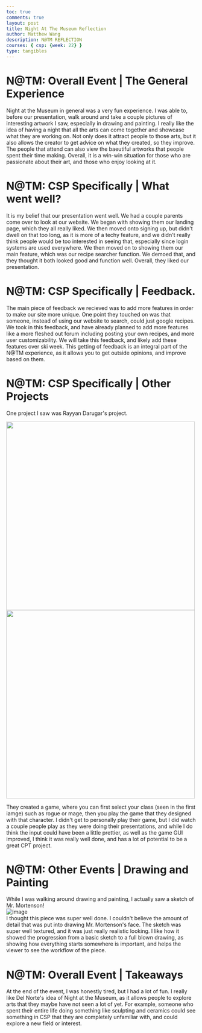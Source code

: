 ```yaml
---
toc: true
comments: true
layout: post
title: Night At The Museum Reflection
author: Matthew Wang
description: N@TM REFLECTION
courses: { csp: {week: 22} }
type: tangibles
---
```



# N@TM: Overall Event | The General Experience


Night at the Museum in general was a very fun experience. I was able to, before our presentation, walk around and take a couple pictures of interesting artwork I saw, especially in drawing and painting. I really like the idea of having a night that all the arts can come together and showcase what they are working on. Not only does it attract people to those arts, but it also allows the creator to get advice on what they created, so they improve. The people that attend can also view the baeutiful artworks that people spent their time making. Overall, it is a win-win situation for those who are passionate about their art, and those who enjoy looking at it.


# N@TM: CSP Specifically | What went well?


It is my belief that our presentation went well. We had a couple parents come over to look at our website. We began with showing them our landing page, which they all really liked. We then moved onto signing up, but didn't dwell on that too long, as it is more of a techy feature, and we didn't really think people would be too interested in seeing that, especially since login systems are used everywhere. We then moved on to showing them our main feature, which was our recipe searcher function. We demoed that, and they thought it both looked good and function well. Overall, they liked our presentation.


# N@TM: CSP Specifically | Feedback.


The main piece of feedback we recieved was to add more features in order to make our site more unique. One point they touched on was that someone, instead of using our website to search, could just google recipes. We took in this feedback, and have already planned to add more features like a more fleshed out forum including posting your own recipes, and more user customizability. We will take this feedback, and likely add these features over ski week. This getting of feedback is an integral part of the N@TM experience, as it allows you to get outside opinions, and improve based on them. 


# N@TM: CSP Specifically | Other Projects


One project I saw was Rayyan Darugar's project. 

<img src = "https://files.catbox.moe/9rv0st.jpg" style="width: 500px; height: auto">


<img src = "https://files.catbox.moe/bthdok.jpg" style="width: 500px; height: auto">

They created a game, where you can first select your class (seen in the first iamge) such as rogue or mage, then you play the game that they designed with that character. I didn't get to personally play their game, but I did watch a couple people play as they were doing their presentations, and while I do think the input could have been a little prettier, as well as the game GUI improved, I think it was really well done, and has a lot of potential to be a great CPT project.


# N@TM: Other Events | Drawing and Painting


While I was walking around drawing and painting, I actually saw a sketch of Mr. Mortenson! 
<br>
![image](https://files.catbox.moe/u204aj.png)
<br>
I thought this piece was super well done. I couldn't believe the amount of detail that was put into drawing Mr. Mortenson's face. The sketch was super well textured, and it was just really realistic looking. I like how it showed the progression from a basic sketch to a full blown drawing, as showing how everything starts somewhere is important, and helps the viewer to see the workflow of the piece.

# N@TM: Overall Event | Takeaways


At the end of the event, I was honestly tired, but I had a lot of fun. I really like Del Norte's idea of Night at the Museum, as it allows people to explore arts that they maybe have not seen a lot of yet. For example, someone who spent their entire life doing something like sculpting and ceramics could see something in CSP that they are completely unfamiliar with, and could explore a new field or interest. 

